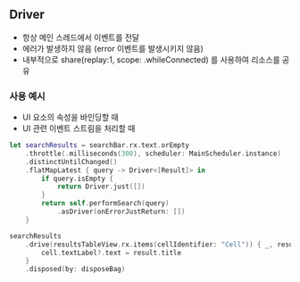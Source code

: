## Driver 
- 항상 메인 스레드에서 이벤트를 전달
- 에러가 발생하지 않음 (error 이벤트를 발생시키지 않음)
- 내부적으로 share(replay:1, scope: .whileConnected) 를 사용하여 리소스를 공유

### 사용 예시 
- UI 요소의 속성을 바인딩할 때
- UI 관련 이벤트 스트림을 처리할 때

```swift
let searchResults = searchBar.rx.text.orEmpty
    .throttle(.milliseconds(300), scheduler: MainScheduler.instance)
    .distinctUntilChanged()
    .flatMapLatest { query -> Driver<[Result]> in
        if query.isEmpty {
            return Driver.just([])
        }
        return self.performSearch(query)
            .asDriver(onErrorJustReturn: [])
    }

searchResults
    .drive(resultsTableView.rx.items(cellIdentifier: "Cell")) { _, result, cell in
        cell.textLabel?.text = result.title
    }
    .disposed(by: disposeBag)
```
